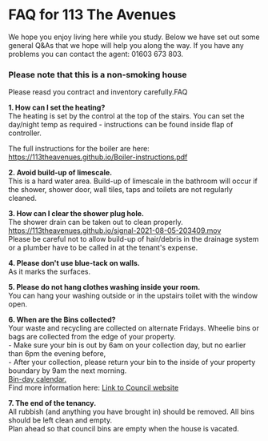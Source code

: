 <h1>FAQ for 113 The Avenues</h1>
<p>We hope you enjoy living here while you study.
Below we have set out some general Q&As that we hope will help you along the way. If you have any problems you can contact the agent: 01603 673 803.</p>

<h3>Please note that this is a non-smoking house</h3>
<p>Please reasd you contract and inventory carefully.</P.

<h2>FAQ</h2>

<p><b>1. How can I set the heating?</b><br>
The heating is set by the control at the top of the stairs. You can set the day/night temp as required - instructions can be found inside flap of controller.</p>

<p>The full instructions for the boiler are here:<br>
<a href="https://113theavenues.github.io/Boiler-instructions.pdf">https://113theavenues.github.io/Boiler-instructions.pdf</a></p>

<p><b>2. Avoid build-up of limescale.</b><br>
  This is a hard water area. Build-up of limescale in the bathroom will occur if the shower, shower door, wall tiles, taps and toilets are not regularly cleaned.<p>

<p><b>3. How can I clear the shower plug hole.</b><br>
The shower drain can be taken out to clean properly. <br>
<a href="https://113theavenues.github.io/signal-2021-08-05-203409.mov">https://113theavenues.github.io/signal-2021-08-05-203409.mov</a><br>
Please be careful not to allow build-up of hair/debris in the drainage system or a plumber have to be called in at the tenant's expense.</p>

<p><b>4. Please don't use blue-tack on walls.</b><br>
As it marks the surfaces.</p>

<p><b>5. Please do not hang clothes washing inside your room.</b><br>
You can hang your washing outside or in the upstairs toilet with the window open.</p>

<p><b>6. When are the Bins collected?</b><br>
Your waste and recycling are collected on alternate Fridays.
Wheelie bins or bags are collected from the edge of your property.<br>
- Make sure your bin is out by 6am on your collection day, but no earlier than 6pm the evening before,<br>
- After your collection, please return your bin to the inside of your property boundary by 9am the next morning.<br>
<a href="https://113theavenues.github.io/calendar.pdf">Bin-day calendar.</a><br>
Find more information here:
<a href="https://maps.norwich.gov.uk/mynorwich/index.html">Link to Council website</a></p>

<p><b>7. The end of the tenancy.</b><br>
All rubbish (and anything you have brought in) should be removed. All bins should be left clean and empty.<br>Plan ahead so that council bins are empty when the house is vacated.</p>
